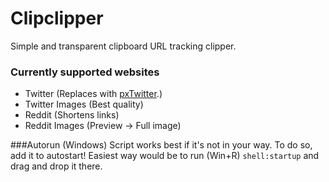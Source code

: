 # Clipclipper
Simple and transparent clipboard URL tracking clipper.

### Currently supported websites
- Twitter (Replaces with [pxTwitter](https://github.com/dangeredwolf/FixTweet).)
- Twitter Images (Best quality)
- Reddit (Shortens links)
- Reddit Images (Preview -> Full image)

###Autorun (Windows)
Script works best if it's not in your way. To do so, add it to autostart!
Easiest way would be to run (Win+R) `shell:startup` and drag and drop it there.
